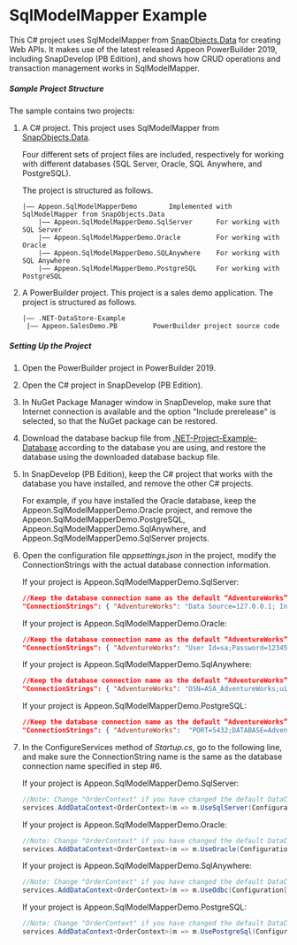 ﻿# <b>SqlModelMapper Example</b>

This C# project uses SqlModelMapper from [SnapObjects.Data](https://www.nuget.org/packages/SnapObjects.Data/) for creating Web APIs.  It makes use of the latest released Appeon PowerBuilder 2019, including SnapDevelop (PB Edition), and shows how CRUD operations and transaction management works in SqlModelMapper.

##### Sample Project Structure

The sample contains two projects: 

1. A C# project. This project uses SqlModelMapper from [SnapObjects.Data](https://www.nuget.org/packages/SnapObjects.Data/). 

   Four different sets of project files are included, respectively for working with different databases (SQL Server, Oracle, SQL Anywhere, and PostgreSQL).

   The project is structured as follows.

   ```
   |—— Appeon.SqlModelMapperDemo		Implemented with SqlModelMapper from SnapObjects.Data
       |—— Appeon.SqlModelMapperDemo.SqlServer      For working with SQL Server
       |—— Appeon.SqlModelMapperDemo.Oracle         For working with Oracle
       |—— Appeon.SqlModelMapperDemo.SQLAnywhere    For working with SQL Anywhere
       |—— Appeon.SqlModelMapperDemo.PostgreSQL     For working with PostgreSQL
   ```

2. A PowerBuilder project. This project is a sales demo application. The project is structured as follows.
   
   ```
   |—— .NET-DataStore-Example		
   	|—— Appeon.SalesDemo.PB         PowerBuilder project source code
   ```

##### Setting Up the Project

1. Open the PowerBuilder project in PowerBuilder 2019.

2. Open the C# project in SnapDevelop (PB Edition). 

3. In NuGet Package Manager window in SnapDevelop, make sure that Internet connection is available and the option "Include prerelease" is selected, so that the NuGet package can be restored.

4. Download the database backup file from [.NET-Project-Example-Database](https://github.com/Appeon/.NET-Project-Example-Database) according to the database you are using, and restore the database using the downloaded database backup file.

5. In SnapDevelop (PB Edition), keep the C# project that works with the database you have installed, and remove the other C# projects. 

   For example, if you have installed the Oracle database, keep the Appeon.SqlModelMapperDemo.Oracle project, and remove the Appeon.SqlModelMapperDemo.PostgreSQL, Appeon.SqlModelMapperDemo.SqlAnywhere, and Appeon.SqlModelMapperDemo.SqlServer projects.

6. Open the configuration file *appsettings.json* in the project, modify the ConnectionStrings with the actual database connection information. 

   If your project is Appeon.SqlModelMapperDemo.SqlServer:

   ```json
   //Keep the database connection name as the default “AdventureWorks” or change it to a name you prefer to use, and change the Data Source, User ID, Password and Initial Catalog according to the actual settings
   "ConnectionStrings": { "AdventureWorks": "Data Source=127.0.0.1; Initial Catalog=AdventureWorks; Integrated Security=False; User ID=sa; Password=123456; Connect Timeout=15; Encrypt=False; TrustServerCertificate=True; ApplicationIntent=ReadWrite;MultiSubnetFailover= False; Pooling=true; Max Pool Size=2;"  } 
   ```

   If your project is Appeon.SqlModelMapperDemo.Oracle:

   ```json
   //Keep the database connection name as the default “AdventureWorks” or change it to a name you prefer to use, and change the HOST, User ID, Password to the actual settings
   "ConnectionStrings": { "AdventureWorks": "User Id=sa;Password=123456; Data Source=(DESCRIPTIOn=(ADDRESS=(PROTOCOL=Tcp)(HOST=127.0.0.1)(PORT=1521))(CONNECT_DATA=(SERVICE_NAME=ADVENTUREWORKS)));"  }   
   ```

   If your project is Appeon.SqlModelMapperDemo.SqlAnywhere:

   ```json
   //Keep the database connection name as the default “AdventureWorks” or change it to a name you prefer to use, and change the uid, pwd to the actual settings 
   "ConnectionStrings": { "AdventureWorks": "DSN=ASA_AdventureWorks;uid=sa;pwd=123456"  } 
   ```

   If your project is Appeon.SqlModelMapperDemo.PostgreSQL:

   ```json
   //Keep the database connection name as the default “AdventureWorks” or change it to a name you prefer to use, and change the HOST, User ID, Password to the actual settings 
   "ConnectionStrings": { "AdventureWorks":  "PORT=5432;DATABASE=AdventureWorks;HOST=127.0.0.1;PASSWORD=sa;USER ID=123456"  } 
   ```

7. In the ConfigureServices method of *Startup.cs*, go to the following line, and make sure the ConnectionString name is the same as the database connection name specified in step #6.

   If your project is Appeon.SqlModelMapperDemo.SqlServer:

   ```C#
   //Note: Change "OrderContext" if you have changed the default DataContext file name; change the "AdventureWorks" if you have changed the database connection name in appsettings.json
   services.AddDataContext<OrderContext>(m => m.UseSqlServer(Configuration["ConnectionStrings:AdventureWorks"])); 
   ```

   If your project is Appeon.SqlModelMapperDemo.Oracle:

   ```C#
   //Note: Change "OrderContext" if you have changed the default DataContext file name; change the "AdventureWorks" if you have changed the database connection name in appsettings.json
   services.AddDataContext<OrderContext>(m => m.UseOracle(Configuration["ConnectionStrings:AdventureWorks"]));  
   ```

   If your project is Appeon.SqlModelMapperDemo.SqlAnywhere:

   ```C#
   //Note: Change "OrderContext" if you have changed the default DataContext file name; change the "AdventureWorks" if you have changed the database connection name in appsettings.json
   services.AddDataContext<OrderContext>(m => m.UseOdbc(Configuration["ConnectionStrings:AdventureWorks"])); 
   ```

   If your project is Appeon.SqlModelMapperDemo.PostgreSQL:

   ```C#
   //Note: Change "OrderContext" if you have changed the default DataContext file name; change the "AdventureWorks" if you have changed the database connection name in appsettings.json
   services.AddDataContext<OrderContext>(m => m.UsePostgreSql(Configuration["ConnectionStrings:AdventureWorks"])); 
   ```
